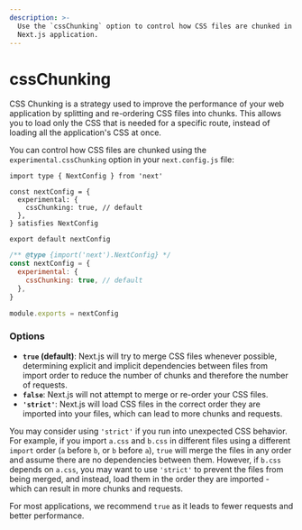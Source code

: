 ```yaml
---
description: >-
  Use the `cssChunking` option to control how CSS files are chunked in your
  Next.js application.
---
```


# cssChunking

CSS Chunking is a strategy used to improve the performance of your web application by splitting and re-ordering CSS files into chunks. This allows you to load only the CSS that is needed for a specific route, instead of loading all the application's CSS at once.

You can control how CSS files are chunked using the `experimental.cssChunking` option in your `next.config.js` file:

```tsx
import type { NextConfig } from 'next'

const nextConfig = {
  experimental: {
    cssChunking: true, // default
  },
} satisfies NextConfig

export default nextConfig
```

```js
/** @type {import('next').NextConfig} */
const nextConfig = {
  experimental: {
    cssChunking: true, // default
  },
}

module.exports = nextConfig
```

### Options

* **`true` (default)**: Next.js will try to merge CSS files whenever possible, determining explicit and implicit dependencies between files from import order to reduce the number of chunks and therefore the number of requests.
* **`false`**: Next.js will not attempt to merge or re-order your CSS files.
* **`'strict'`**: Next.js will load CSS files in the correct order they are imported into your files, which can lead to more chunks and requests.

You may consider using `'strict'` if you run into unexpected CSS behavior. For example, if you import `a.css` and `b.css` in different files using a different `import` order (`a` before `b`, or `b` before `a`), `true` will merge the files in any order and assume there are no dependencies between them. However, if `b.css` depends on `a.css`, you may want to use `'strict'` to prevent the files from being merged, and instead, load them in the order they are imported - which can result in more chunks and requests.

For most applications, we recommend `true` as it leads to fewer requests and better performance.
